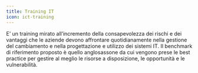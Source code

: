 ```yaml
---
title: Training IT
icon: ict-training
---
```


E’ un training mirato all’incremento della consapevolezza dei rischi e dei vantaggi che le
aziende devono affrontare quotidianamente nella gestione del cambiamento e nella
progettazione e utilizzo dei sistemi IT. Il benchmark di riferimento proposto è quello
anglosassone da cui vengono prese le best practice per gestire al meglio le risorse a
disposizione, le opportunità e le vulnerabilità.